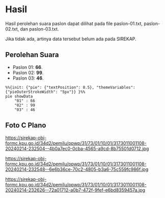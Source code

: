 # Hasil

Hasil perolehan suara paslon dapat dilihat pada file paslon-01.txt, paslon-02.txt, dan paslon-03.txt.

Jika tidak ada, artinya data tersebut belum ada pada SIREKAP.

## Perolehan Suara

 * Paslon 01: **66**.
 * Paslon 02: **99**.
 * Paslon 03: **46**.

```mermaid
%%{init: {"pie": {"textPosition": 0.5}, "themeVariables": {"pieOuterStrokeWidth": "5px"}} }%%
pie showData
    "01" : 66
    "02" : 99
    "03" : 46
```
## Foto C Plano

https://sirekap-obj-formc.kpu.go.id/34d2/pemilu/ppwp/31/73/01/10/01/3173011001108-20240214-232504--4b0a7ec0-0cba-4565-a9cd-8b75501d0712.jpg

https://sirekap-obj-formc.kpu.go.id/34d2/pemilu/ppwp/31/73/01/10/01/3173011001108-20240214-232548--6e6b36ce-70c2-4805-b3a6-75c559fc986f.jpg

https://sirekap-obj-formc.kpu.go.id/34d2/pemilu/ppwp/31/73/01/10/01/3173011001108-20240214-232626--72a01712-a0b7-472f-9fef-e6bd8359457a.jpg
